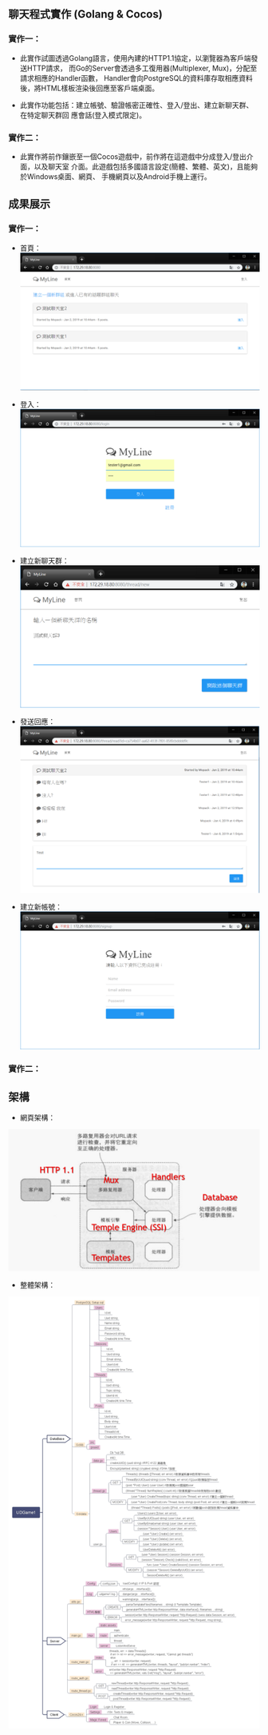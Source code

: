 ## 聊天程式實作 (Golang & Cocos)

### 實作一：

 * 此實作試圖透過Golang語言，使用內建的HTTP1.1協定，以瀏覽器為客戶端發送HTTP請求，
 而Go的Server會透過多工復用器(Multiplexer, Mux)，分配至請求相應的Handler函數，
 Handler會向PostgreSQL的資料庫存取相應資料後，將HTML樣板渲染後回應至客戶端桌面。

 * 此實作功能包括：建立帳號、驗證帳密正確性、登入/登出、建立新聊天群、在特定聊天群回
 應會話(登入模式限定)。

### 實作二：

 * 此實作將前作鑲嵌至一個Cocos遊戲中，前作將在這遊戲中分成登入/登出介面，以及聊天室
 介面。此遊戲包括多國語言設定(簡體、繁體、英文)，且能夠於Windows桌面、網頁、
 手機網頁以及Android手機上運行。
 
 ## 成果展示

### 實作一：

* 首頁：
 ![](Images/HW1Index.png)

* 登入：
 ![](Images/HW1Login.png)

* 建立新聊天群：
 ![](Images/HW1NewThread.png)

* 發送回應：
 ![](Images/HW1Reply.png)

* 建立新帳號：
 ![](Images/HW1Sinup.png)

### 實作二：




## 架構

* 網頁架構：

 ![](Images/WebModel.png)

* 整體架構：

 ![](Images/ProjectModel.jpg)


